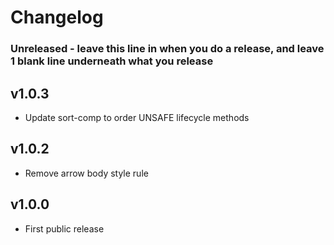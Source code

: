 # Changelog

### Unreleased - leave this line in when you do a release, and leave 1 blank line underneath what you release

## v1.0.3
- Update sort-comp to order UNSAFE lifecycle methods

## v1.0.2
-   Remove arrow body style rule

## v1.0.0
-   First public release
